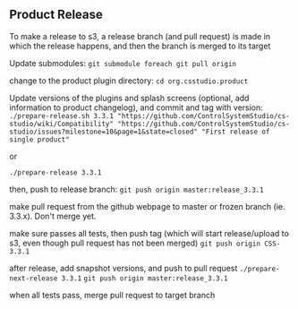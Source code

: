Product Release
----------------
To make a release to s3, a release branch (and pull request) is made in which the release happens, and then the branch is merged to its target

Update submodules:
```git submodule foreach git pull origin```

change to the product plugin directory:
```cd org.csstudio.product```

Update versions of the plugins and splash screens (optional, add information to product changelog), and commit and tag with version:
```./prepare-release.sh 3.3.1 "https://github.com/ControlSystemStudio/cs-studio/wiki/Compatibility" "https://github.com/ControlSystemStudio/cs-studio/issues?milestone=10&page=1&state=closed" "First release of single product"```

or

```./prepare-release 3.3.1```

then, push to release branch:
```git push origin master:release_3.3.1```

make pull request from the github webpage to master or frozen branch (ie. 3.3.x).  Don't merge yet.

make sure passes all tests, then push tag (which will start release/upload to s3, even though pull request has not been merged)
```git push origin CSS-3.3.1```

after release, add snapshot versions, and push to pull request
```./prepare-next-release 3.3.1```
```git push origin master:release_3.3.1```

when all tests pass, merge pull request to target branch
